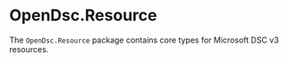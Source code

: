 # OpenDsc.Resource

The `OpenDsc.Resource` package contains core types for Microsoft DSC
v3 resources.
